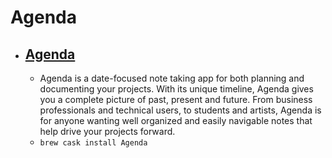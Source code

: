 # Agenda
- [Agenda](https://agenda.com/)
  - 
  - Agenda is a date-focused note taking app for both planning and documenting your projects. With its unique timeline, Agenda gives you a complete picture of past, present and future. From business professionals and technical users, to students and artists, Agenda is for anyone wanting well organized and easily navigable notes that help drive your projects forward.
  - `brew cask install Agenda`
